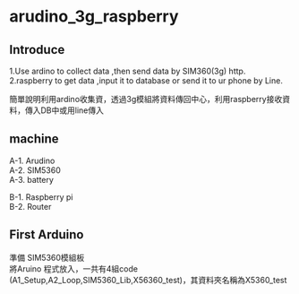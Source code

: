 # arudino_3g_raspberry
## Introduce 
1.Use ardino to collect data ,then send data by SIM360(3g) http.</br>
2.raspberry to get data ,input it to database or send it to ur phone by Line.</br>

簡單說明利用ardino收集資，透過3g模組將資料傳回中心，利用raspberry接收資料，傳入DB中或用line傳入</br>

## machine
A-1. Arudino</br>
A-2. SIM5360</br>
A-3. battery</br>

B-1. Raspberry pi</br>
B-2. Router</br>

## First Arduino
準備 SIM5360模組板</br>
將Aruino 程式放入，一共有4組code (A1_Setup,A2_Loop,SIM5360_Lib,X56360_test)，其資料夾名稱為X5360_test</br>






